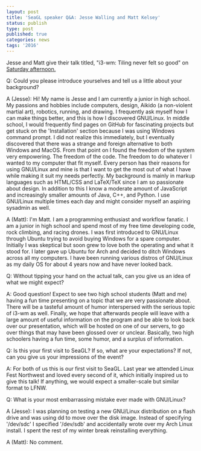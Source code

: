 ```yaml
---
layout: post
title: 'SeaGL speaker Q&A: Jesse Walling and Matt Kelsey'
status: publish
type: post
published: true
categories: news
tags: '2016'
---
```


Jesse and Matt give their talk titled, "i3-wm: Tiling never felt so good" on [Saturday afternoon.](https://osem.seagl.org/conferences/seagl2016/program/proposal/155)

Q: Could you please introduce yourselves and tell us a little about your background?

A (Jesse): Hi! My name is Jesse and I am currently a junior in high school. My passions and hobbies include computers, design, Aikido (a non-violent martial art), robotics, running, and drawing. I frequently ask myself how I can make things better, and this is how I discovered GNU/Linux. In middle school, I would frequently find pages on GitHub for fascinating projects but get stuck on the 'Installation' section because I was using Windows command prompt. I did not realize this immediately, but I eventually discovered that there was a strange and foreign alternative to both Windows and MacOS. From that point on I found the freedom of the system very empowering. The freedom of the code. The freedom to do whatever I wanted to my computer that fit myself. Every person has their reasons for using GNU/Linux and mine is that I want to get the most out of what I have while making it suit my needs perfectly. My background is mainly in markup languages such as HTML/CSS and LaTeX/TeX since I am so passionate about design. In addition to this I know a moderate amount of JavaScript and increasingly smaller amounts of Java, C++, and Python. I use GNU/Linux multiple times each day and might consider myself an aspiring sysadmin as well.

A (Matt): I'm Matt. I am a programming enthusiast and workflow fanatic. I am a junior in high school and spend most of my free time developing code, rock climbing, and racing drones. I was first introduced to GNU/Linux through Ubuntu trying to avoid buying Windows for a spare computer. Initially I was skeptical but soon grew to love both the operating and what it stood for. I later gave up Ubuntu for Arch and decided to ditch Windows across all my computers. I have been running various distros of GNU/Linux as my daily OS for about 4 years now and have never looked back.

Q: Without tipping your hand on the actual talk, can you give us an idea of what we might expect?

A: Good question! Expect to see two high school students (Matt and me) having a fun time presenting on a topic that we are very passionate about. There will be a tasteful amount of humor interspersed with the serious topic of i3-wm as well. Finally, we hope that afterwards people will leave with a large amount of useful information on the program and be able to look back over our presentation, which will be hosted on one of our servers, to go over things that may have been glossed over or unclear. Basically, two high schoolers having a fun time, some humor, and a surplus of information.

Q: Is this your first visit to SeaGL? If so, what are your expectations? If not, can you give us your impressions of the event?

A: For both of us this is our first visit to SeaGL. Last year we attended Linux Fest Northwest and loved every second of it, which initially inspired us to give this talk! If anything, we would expect a smaller-scale but similar format to LFNW.

Q: What is your most embarrassing mistake ever made with GNU/Linux?

A (Jesse): I was planning on testing a new GNU/Linux distribution on a flash drive and was using dd to move over the disk image. Instead of specifying '/dev/sdc' I specified '/dev/sdb' and accidentally wrote over my Arch Linux install. I spent the rest of my winter break reinstalling everything.

A (Matt): No comment.
